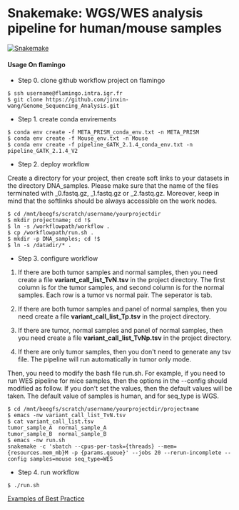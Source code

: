 # Snakemake:  WGS/WES analysis pipeline for human/mouse samples

[![Snakemake](https://img.shields.io/badge/snakemake-=5.23.0-brightgreen.svg)](https://snakemake.github.io)

#### Usage On flamingo

- Step 0. clone github workflow project on flamingo
```
$ ssh username@flamingo.intra.igr.fr
$ git clone https://github.com/jinxin-wang/Genome_Sequencing_Analysis.git
```
- Step 1. create conda envirements 
```
$ conda env create -f META_PRISM_conda_env.txt -n META_PRISM
$ conda env create -f Mouse_env.txt -n Mouse
$ conda env create -f pipeline_GATK_2.1.4_conda_env.txt -n pipeline_GATK_2.1.4_V2
```
- Step 2. deploy workflow

Create a directory for your project, then create soft links to your datasets in the directory DNA_samples. Please make sure 
that the name of the files terminated with _0.fastq.gz, _1.fastq.gz or _2.fastq.gz. Moreover, keep in mind that the softlinks 
should be always accessible on the work nodes.

```
$ cd /mnt/beegfs/scratch/username/yourprojectdir
$ mkdir projectname; cd !$
$ ln -s /workflowpath/workflow .
$ cp /workflowpath/run.sh .
$ mkdir -p DNA_samples; cd !$
$ ln -s /datadir/* .
```
- Step 3. configure workflow

1. If there are both tumor samples and normal samples, then you need create a file **variant_call_list_TvN.tsv** in the project directory. The first column is for the tumor samples, and second column is for the normal samples. Each row is a tumor vs normal pair. The seperator is tab. 

2. If there are both tumor samples and panel of normal samples, then you need create a file **variant_call_list_Tp.tsv** in the project directory.

3. If there are tumor, normal samples and panel of normal samples, then you need create a file **variant_call_list_TvNp.tsv** in the project directory.

4. If there are only tumor samples, then you don't need to generate any tsv file. The pipeline will run automatically in tumor only mode. 

Then, you need to modify the bash file run.sh. For example, if you need to run WES pipeline for mice samples, then the options in the --config should 
modified as follow. If you don't set the values, then the default values will be taken. The default value of samples is human, and for seq_type is WGS. 

```
$ cd /mnt/beegfs/scratch/username/yourprojectdir/projectname
$ emacs -nw variant_call_list_TvN.tsv
$ cat variant_call_list.tsv
tumor_sample_A  normal_sample_A
tumor_sample_B  normal_sample_B
$ emacs -nw run.sh
snakemake -c 'sbatch --cpus-per-task={threads} --mem={resources.mem_mb}M -p {params.queue}' --jobs 20 --rerun-incomplete --config samples=mouse seq_type=WES

```
- Step 4. run workflow
```
$ ./run.sh
```

[Examples of Best Practice](https://snakemake.github.io/snakemake-workflow-catalog/)
